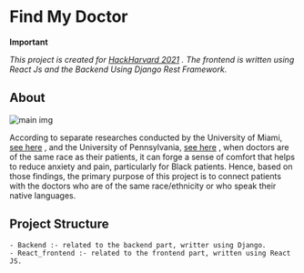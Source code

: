 # Find My Doctor

**Important**

*This project is created for [HackHarvard 2021](https://hackharvard.io/) . The frontend is written using React Js and the Backend Using Django Rest Framework.*

## About

![main img](https://github.com/Kaushal-Dhungel/find-my-doctor/blob/master/thumbnails/doctor.png)


According to separate researches conducted by the University of Miami, 
[see here](https://news.miami.edu/stories/2020/08having-a-doctor-who-shares-the-same-race-may-ease-patients-angst.html) ,
 and the University of Pennsylvania, 
[see here](https://www.pennmedicine.org/news/news-releases/2020/november/study-finds-patients-prefer-doctors-who-share-their-same-race-ethnicity) , 
when doctors are of the same race as their patients, it can forge a sense of comfort that helps to reduce anxiety and pain, particularly for Black patients. Hence, based on those findings, the primary purpose of this project is to connect patients with the doctors who are of the same race/ethnicity or who speak their native languages.

## Project Structure

    - Backend :- related to the backend part, writter using Django.
    - React_frontend :- related to the frontend part, written using React JS.

